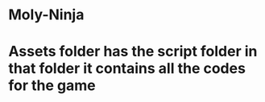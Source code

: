 # Moly-Ninja
# Assets folder has the script folder in that folder it contains all the codes for the game 
